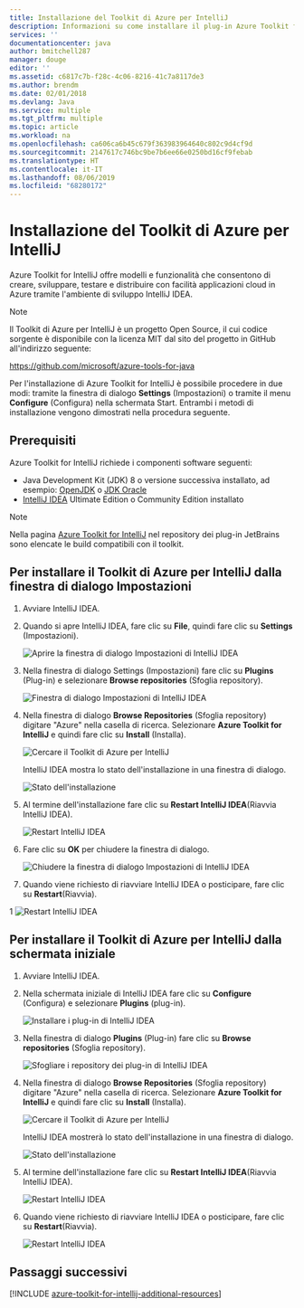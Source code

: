 ```yaml
---
title: Installazione del Toolkit di Azure per IntelliJ
description: Informazioni su come installare il plug-in Azure Toolkit for IntelliJ per creare e distribuire applicazioni cloud in Azure.
services: ''
documentationcenter: java
author: bmitchell287
manager: douge
editor: ''
ms.assetid: c6817c7b-f28c-4c06-8216-41c7a8117de3
ms.author: brendm
ms.date: 02/01/2018
ms.devlang: Java
ms.service: multiple
ms.tgt_pltfrm: multiple
ms.topic: article
ms.workload: na
ms.openlocfilehash: ca606ca6b45c679f363983964640c802c9d4cf9d
ms.sourcegitcommit: 2147617c746bc9be7b6ee66e0250bd16cf9febab
ms.translationtype: HT
ms.contentlocale: it-IT
ms.lasthandoff: 08/06/2019
ms.locfileid: "68280172"
---
```

# <a name="installing-the-azure-toolkit-for-intellij"></a>Installazione del Toolkit di Azure per IntelliJ

Azure Toolkit for IntelliJ offre modelli e funzionalità che consentono di creare, sviluppare, testare e distribuire con facilità applicazioni cloud in Azure tramite l'ambiente di sviluppo IntelliJ IDEA.

> [!NOTE] 
> 
> Il Toolkit di Azure per IntelliJ è un progetto Open Source, il cui codice sorgente è disponibile con la licenza MIT dal sito del progetto in GitHub all'indirizzo seguente: 
> 
> <https://github.com/microsoft/azure-tools-for-java> 
> 

Per l'installazione di Azure Toolkit for IntelliJ è possibile procedere in due modi: tramite la finestra di dialogo **Settings** (Impostazioni) o tramite il menu **Configure** (Configura) nella schermata Start. Entrambi i metodi di installazione vengono dimostrati nella procedura seguente.

## <a name="prerequisites"></a>Prerequisiti

Azure Toolkit for IntelliJ richiede i componenti software seguenti:

* Java Development Kit (JDK) 8 o versione successiva installato, ad esempio: [OpenJDK](https://openjdk.java.net/) o [JDK Oracle](https://www.oracle.com/technetwork/java/javase/downloads/index.html)
* [IntelliJ IDEA](https://www.jetbrains.com/idea/download/) Ultimate Edition o Community Edition installato

> [!NOTE]
> 
> Nella pagina [Azure Toolkit for IntelliJ](https://plugins.jetbrains.com/plugin/8053) nel repository dei plug-in JetBrains sono elencate le build compatibili con il toolkit.
> 

<!--
> [!IMPORTANT]
> 
> If you are using the Azure Toolkit for IntelliJ on Windows, the toolkit requires installing the Azure SDK 2.9.6 or later in order to use the Azure emulator. You have two options for installing the Azure SDK:
> 
> * You can download and install the Azure SDK by using the [Web Platform Installer (WebPI)](http://go.microsoft.com/fwlink/?LinkID=252838).
> * If you do not have the Azure SDK installed when you create your first Azure deployment project, you will be prompted to automatically download install the requisite version of the Azure SDK.
> 
> Note that the Azure SDK is only required on Windows.
> 
-->


## <a name="to-install-the-azure-toolkit-for-intellij-from-the-settings-dialog-box"></a>Per installare il Toolkit di Azure per IntelliJ dalla finestra di dialogo Impostazioni

1. Avviare IntelliJ IDEA.

1. Quando si apre IntelliJ IDEA, fare clic su **File**, quindi fare clic su **Settings** (Impostazioni).
   
   ![Aprire la finestra di dialogo Impostazioni di IntelliJ IDEA][01a]

1. Nella finestra di dialogo Settings (Impostazioni) fare clic su **Plugins** (Plug-in) e selezionare **Browse repositories** (Sfoglia repository).
   
   ![Finestra di dialogo Impostazioni di IntelliJ IDEA][02a]

1. Nella finestra di dialogo **Browse Repositories** (Sfoglia repository) digitare "Azure" nella casella di ricerca. Selezionare **Azure Toolkit for IntelliJ** e quindi fare clic su **Install** (Installa).
   
   ![Cercare il Toolkit di Azure per IntelliJ][03]
   
   IntelliJ IDEA mostra lo stato dell'installazione in una finestra di dialogo.
   
   ![Stato dell'installazione][04]

1. Al termine dell'installazione fare clic su **Restart IntelliJ IDEA**(Riavvia IntelliJ IDEA).
   
   ![Restart IntelliJ IDEA][05]

1. Fare clic su **OK** per chiudere la finestra di dialogo.
   
   ![Chiudere la finestra di dialogo Impostazioni di IntelliJ IDEA][06]

1. Quando viene richiesto di riavviare IntelliJ IDEA o posticipare, fare clic su **Restart**(Riavvia).
   
1   ![Restart IntelliJ IDEA][07]

## <a name="to-install-the-azure-toolkit-for-intellij-from-the-start-screen"></a>Per installare il Toolkit di Azure per IntelliJ dalla schermata iniziale

1. Avviare IntelliJ IDEA.

1. Nella schermata iniziale di IntelliJ IDEA fare clic su **Configure** (Configura) e selezionare **Plugins** (plug-in).
   
   ![Installare i plug-in di IntelliJ IDEA][01b]

1. Nella finestra di dialogo **Plugins** (Plug-in) fare clic su **Browse repositories** (Sfoglia repository).
   
   ![Sfogliare i repository dei plug-in di IntelliJ IDEA][02b]

1. Nella finestra di dialogo **Browse Repositories** (Sfoglia repository) digitare "Azure" nella casella di ricerca. Selezionare **Azure Toolkit for IntelliJ** e quindi fare clic su **Install** (Installa).
   
   ![Cercare il Toolkit di Azure per IntelliJ][03]
   
   IntelliJ IDEA mostrerà lo stato dell'installazione in una finestra di dialogo.
   
   ![Stato dell'installazione][04]

1. Al termine dell'installazione fare clic su **Restart IntelliJ IDEA**(Riavvia IntelliJ IDEA).
   
   ![Restart IntelliJ IDEA][05]

1. Quando viene richiesto di riavviare IntelliJ IDEA o posticipare, fare clic su **Restart**(Riavvia).
   
   ![Restart IntelliJ IDEA][07]

## <a name="next-steps"></a>Passaggi successivi

[!INCLUDE [azure-toolkit-for-intellij-additional-resources](../includes/azure-toolkit-for-intellij-additional-resources.md)]

<!-- URL List -->

<!-- IMG List -->

[01a]: media/azure-toolkit-for-intellij-installation/01-intellij-file-settings.png
[01b]: media/azure-toolkit-for-intellij-installation/01-intellij-configure-dropdown.png
[02a]: media/azure-toolkit-for-intellij-installation/02-intellij-settings-dialog.png
[02b]: media/azure-toolkit-for-intellij-installation/02-intellij-plugins-dialog.png
[03]: media/azure-toolkit-for-intellij-installation/03-intellij-browse-repositories.png
[04]: media/azure-toolkit-for-intellij-installation/04-install-progress.png
[05]: media/azure-toolkit-for-intellij-installation/05-restart-intellij.png
[06]: media/azure-toolkit-for-intellij-installation/06-intellij-settings-dialog.png
[07]: media/azure-toolkit-for-intellij-installation/07-restart-intellij.png
